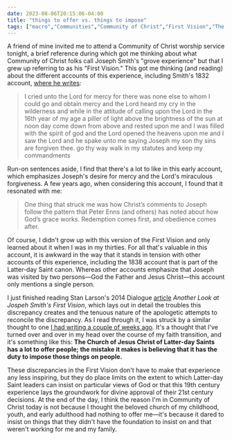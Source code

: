 ```yaml
---
date: 2023-08-06T20:15:06-04:00
title: "things to offer vs. things to impose"
tags: ["macro","Communities","Community of Christ","First Vision","The Church of Jesus Christ of Latter-day Saints","Joseph Smith Jr.","Dialogue","faith transition"]
---
```

A friend of mine invited me to attend a Community of Christ worship service tonight, a brief reference during which got me thinking about what Community of Christ folks call Joseph Smith's "grove experience" but that I grew up referring to as his "First Vision." This got me thinking (and reading) about the different accounts of this experience, including Smith's 1832 account, [where he writes](https://www.josephsmithpapers.org/paper-summary/letterbook-1/9): 

> I cried unto the Lord for mercy for there was none else to whom I could go and obtain mercy and the Lord heard my cry in the wilderness and while in the attitude of calling upon the Lord in the 16th year of my age a piller of light above the brightness of the sun at noon day come down from above and rested upon me and I was filled with the spirit of god and the Lord opened the heavens upon me and I saw the Lord and he spake unto me saying Joseph my son thy sins are forgiven thee. go thy way walk in my statutes and keep my commandments

Run-on sentences aside, I find that there's a lot to like in this early account, which emphasizes Joseph's desire for mercy and the Lord's miraculous forgiveness. A few years ago, when considering this account, I found that it resonated with me: 

> One thing that struck me was how Christ’s comments to Joseph follow the pattern that Peter Enns (and others) has noted about how God’s grace works. Redemption comes first, and obedience comes after.

Of course, I didn't grow up with this version of the First Vision and only learned about it when I was in my thirties. For all that's valuable in this account, it is awkward in the way that it stands in tension with other accounts of this experience, including the 1838 account that is part of the Latter-day Saint canon. Whereas other accounts emphasize that Joseph was visited by two persons—God the Father and Jesus Christ—this account only mentions a single person. 

I just finished reading Stan Larson's 2014 Dialogue [article](https://scholarlypublishingcollective.org/uip/dial/article/47/2/37/249081/Another-Look-at-Joseph-Smith-s-First-Vision) *Another Look at Jospeh Smith's First Vision*, which lays out in detail the troubles this discrepancy creates and the tenuous nature of the apologetic attempts to reconcile the discrepancy. As I read through it, I was struck by a similar thought to one [I had writing a couple of weeks ago](https://spencergreenhalgh.com/communities/supersessionism-and-burdens-of-proof/). It's a thought that I've turned over and over in my head over the course of my faith transition, and it's something like this: **The Church of Jesus Christ of Latter-day Saints has a lot to offer people; the mistake it makes is believing that it has the duty to impose those things on people.**

These discrepancies in the First Vision don't have to make that experience any less inspiring, but they do place limits on the extent to which Latter-day Saint leaders can insist on particular views of God or that this 19th century experience lays the groundwork for divine approval of their 21st century decisions. At the end of the day, I think the reason I'm in Community of Christ today is not because I thought the beloved church of my childhood, youth, and early adulthood had nothing to offer me—it's because it dared to insist on things that they didn't have the foundation to insist on and that weren't working for me and my family.